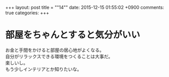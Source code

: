 +++
layout: post
title = ""14""
date: 2015-12-15 01:55:02 +0900
comments: true
categories: 
+++

部屋をちゃんとすると気分がいい
===
お金と手間をかけると部屋の居心地がよくなる。  
自分がリラックスできる環境をつくることは大事だ。  
楽しいし。  
もう少しインテリアとか知りたいな。
